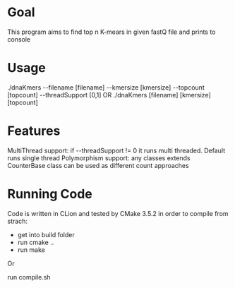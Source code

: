 # Goal
This program aims to find top n K-mears in given fastQ file and prints to console

# Usage
./dnaKmers --filename [filename] --kmersize [kmersize] --topcount [topcount] --threadSupport [0,1]
OR
./dnaKmers [filename] [kmersize] [topcount]

# Features
MultiThread support: if --threadSupport != 0 it runs multi threaded. Default runs single thread
Polymorphism support: any classes extends CounterBase class can be used as different count approaches

# Running Code
Code is written in CLion and tested by CMake 3.5.2
in order to compile from strach:
- get into build folder 
- run cmake ..
- run make

Or

run compile.sh


